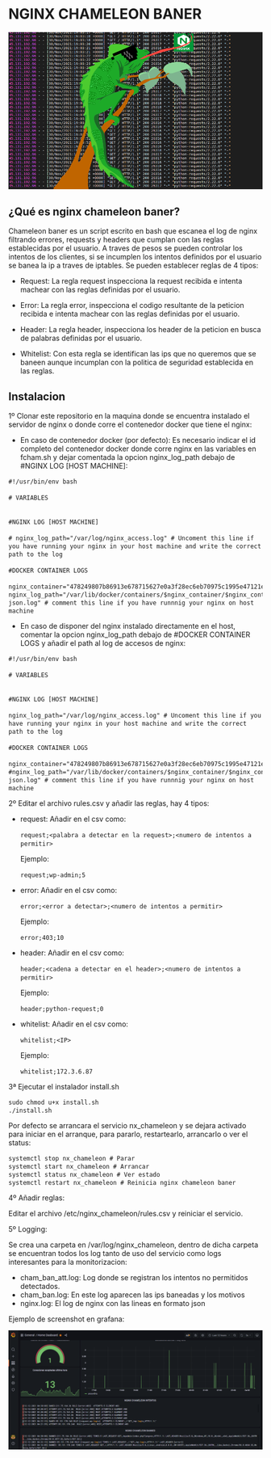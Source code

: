 # NGINX CHAMELEON BANER
![Screenshot](nx_chameleon.png)

## ¿Qué es nginx chameleon baner?

Chameleon baner es un script escrito en bash que escanea el log de nginx filtrando errores, requests y headers que cumplan con las reglas establecidas por el usuario. A traves de pesos se pueden controlar los intentos de los clientes, si se incumplen los intentos definidos por el usuario se banea la ip a traves de iptables. Se pueden establecer reglas de 4 tipos:

- Request: La regla request inspecciona la request recibida e intenta machear con las reglas definidas por el usuario.

- Error: La regla error, inspecciona el codigo resultante de la peticion recibida e intenta machear con las reglas definidas por el usuario.

- Header: La regla header, inspecciona los header de la peticion en busca de palabras definidas por el usuario.

- Whitelist: Con esta regla se identifican las ips que no queremos que se baneen aunque incumplan con la politica de seguridad establecida en las reglas.

## Instalacion

1º Clonar este repositorio en la maquina donde se encuentra instalado el servidor de nginx o donde corre el contenedor docker que tiene el nginx:

- En caso de contenedor docker (por defecto): Es necesario indicar el id completo del contenedor docker donde corre nginx en las variables en fcham.sh y dejar comentada la opcion nginx_log_path debajo de #NGINX LOG [HOST MACHINE]:

```
#!/usr/bin/env bash

# VARIABLES


#NGINX LOG [HOST MACHINE]

# nginx_log_path="/var/log/nginx_access.log" # Uncoment this line if you have running your nginx in your host machine and write the correct path to the log

#DOCKER CONTAINER LOGS

nginx_container="478249807b86913e678715627e0a3f28ec6eb70975c1995e47121e4e8b5da761" 
nginx_log_path="/var/lib/docker/containers/$nginx_container/$nginx_container-json.log" # comment this line if you have runnnig your nginx on host machine
```
 - En caso de disponer del nginx instalado directamente en el host, comentar la opcion nginx_log_path debajo de #DOCKER CONTAINER LOGS y añadir el path al log de accesos de nginx: 


 ```
#!/usr/bin/env bash

# VARIABLES


#NGINX LOG [HOST MACHINE]

nginx_log_path="/var/log/nginx_access.log" # Uncoment this line if you have running your nginx in your host machine and write the correct path to the log

#DOCKER CONTAINER LOGS

nginx_container="478249807b86913e678715627e0a3f28ec6eb70975c1995e47121e4e8b5da761" 
#nginx_log_path="/var/lib/docker/containers/$nginx_container/$nginx_container-json.log" # comment this line if you have runnnig your nginx on host machine
```

2º Editar el archivo rules.csv y añadir las reglas, hay 4 tipos:

- request: Añadir en el csv como:

    `request;<palabra a detectar en la request>;<numero de intentos a permitir>`
     
     Ejemplo:
     
     `request;wp-admin;5`

- error: Añadir en el csv como:

    `error;<error a detectar>;<numero de intentos a permitir>`
     
     Ejemplo:
     
     `error;403;10`

- header: Añadir en el csv como:

    `header;<cadena a detectar en el header>;<numero de intentos a permitir>`
     
     Ejemplo:
     
     `header;python-request;0`

- whitelist: Añadir en el csv como:

    `whitelist;<IP>`
     
     Ejemplo:
     
     `whitelist;172.3.6.87`



3ª Ejecutar el instalador install.sh

```
sudo chmod u+x install.sh
./install.sh
```
Por defecto se arrancara el servicio nx_chameleon y se dejara activado para iniciar en el arranque, para pararlo, restartearlo, arrancarlo o ver el status:

```
systemctl stop nx_chameleon # Parar
systemctl start nx_chameleon # Arrancar
systemctl status nx_chameleon # Ver estado
systemctl restart nx_chameleon # Reinicia nginx chameleon baner
```

4º Añadir reglas:

Editar el archivo /etc/nginx_chameleon/rules.csv y reiniciar el servicio.

5º Logging:

Se crea una carpeta en /var/log/nginx_chameleon, dentro de dicha carpeta se encuentran todos los log tanto de uso del servicio como logs interesantes para la monitorizacion:

- cham_ban_att.log: Log donde se registran los intentos no permitidos detectados.
- cham_ban.log: En este log aparecen las ips baneadas y los motivos
- nginx.log: El log de nginx con las lineas en formato json

Ejemplo de screenshot en grafana:

![Screenshot](monitoring.PNG) 
